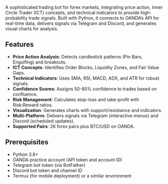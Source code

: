 A sophisticated trading bot for forex markets, integrating price action, Inner Circle Trader (ICT) concepts, and technical indicators to provide high-probability trade signals. Built with Python, it connects to OANDA’s API for real-time data, delivers signals via Telegram and Discord, and generates visual charts for analysis.

## Features
- **Price Action Analysis**: Detects candlestick patterns (Pin Bars, Engulfing) and breakouts.
- **ICT Concepts**: Identifies Order Blocks, Liquidity Zones, and Fair Value Gaps.
- **Technical Indicators**: Uses SMA, RSI, MACD, ADX, and ATR for robust signals.
- **Confidence Scores**: Assigns 50-85% confidence to trades based on confluence.
- **Risk Management**: Calculates stop-loss and take-profit with Risk:Reward ratios.
- **Visualization**: Generates charts with support/resistance and indicators.
- **Multi-Platform**: Delivers signals via Telegram (interactive menus) and Discord (scheduled updates).
- **Supported Pairs**: 26 forex pairs plus BTC/USD on OANDA.

## Prerequisites
- Python 3.8+
- OANDA practice account (API token and account ID)
- Telegram bot token (via BotFather)
- Discord bot token and channel ID
- Termux (for mobile deployment) or a similar environment
